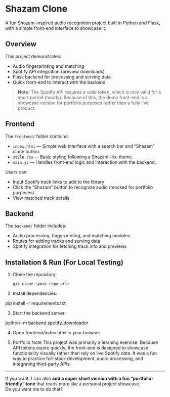 # Shazam Clone

A fun Shazam-inspired audio recognition project built in Python and Flask, with a simple front-end interface to showcase it.  

## Overview

This project demonstrates:

- Audio fingerprinting and matching
- Spotify API integration (preview downloads)
- Flask backend for processing and serving data
- Quick front-end to interact with the backend

> **Note:** The Spotify API requires a valid token, which is only valid for a short period (hourly). Because of this, the demo front-end is a showcase version for portfolio purposes rather than a fully live product.

## Frontend

The `frontend/` folder contains:

- `index.html` — Simple web interface with a search bar and “Shazam” clone button.
- `style.css` — Basic styling following a Shazam-like theme.
- `main.js` — Handles front-end logic and interaction with the backend.

Users can:

- Input Spotify track links to add to the library
- Click the “Shazam” button to recognize audio (mocked for portfolio purposes)
- View matched track details

## Backend

The `backend/` folder includes:

- Audio processing, fingerprinting, and matching modules
- Routes for adding tracks and serving data
- Spotify integration for fetching track info and previews

## Installation & Run (For Local Testing)

1. Clone the repository:
   ```bash
   git clone <your-repo-url>
2. Install dependencies:

pip install -r requirements.txt

3. Start the backend server:

python -m backend.spotify_downloader

4. Open frontend/index.html in your browser.

5. Portfolio Note
This project was primarily a learning exercise. Because API tokens expire quickly, the front-end is designed to showcase functionality visually rather than rely on live Spotify data.
It was a fun way to practice full-stack development, audio processing, and integrating third-party APIs.

---
If you want, I can also **add a super short version with a fun “portfolio-friendly” tone** that reads more like a personal project showcase.  
Do you want me to do that?

